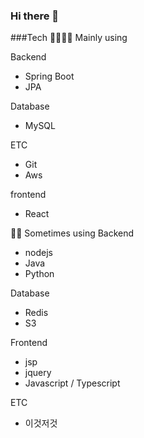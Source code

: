### Hi there 👋

<!--
**namchn/namchn** is a ✨ _special_ ✨ repository because its `README.md` (this file) appears on your GitHub profile.

Here are some ideas to get you started:

- 🔭 I’m currently working on ...
- 🌱 I’m currently learning ...
- 👯 I’m looking to collaborate on ...
- 🤔 I’m looking for help with ...
- 💬 Ask me about ...
- 📫 How to reach me: ...
- 😄 Pronouns: ...
- ⚡ Fun fact: ...
-->

###Tech
🔭🌱🧑‍💻 Mainly using

Backend
- Spring Boot
- JPA

Database
- MySQL

ETC
- Git
- Aws

frontend
- React


🌱👀 Sometimes using
Backend
- nodejs
- Java
- Python

Database
- Redis
- S3

Frontend
- jsp
- jquery
- Javascript / Typescript


ETC
-  이것저것

